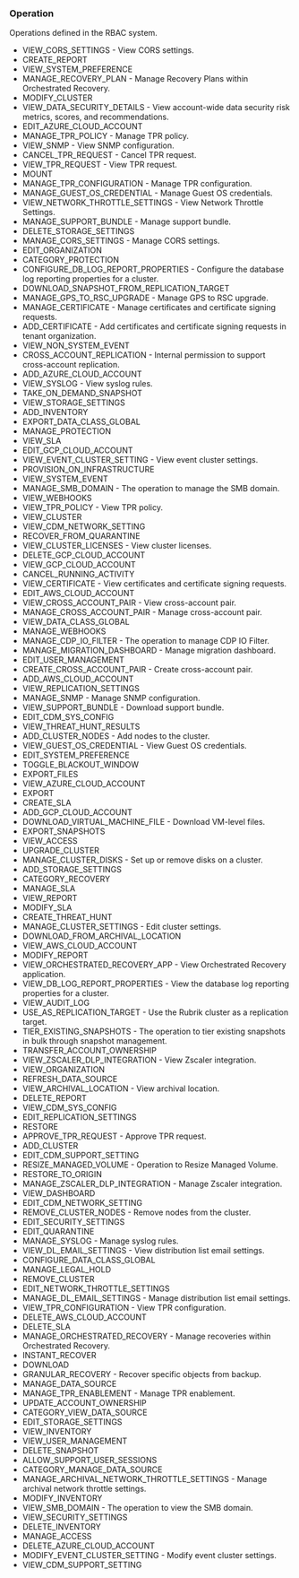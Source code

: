 ### Operation
Operations defined in the RBAC system.

- VIEW_CORS_SETTINGS - View CORS settings.
- CREATE_REPORT
- VIEW_SYSTEM_PREFERENCE
- MANAGE_RECOVERY_PLAN - Manage Recovery Plans within Orchestrated Recovery.
- MODIFY_CLUSTER
- VIEW_DATA_SECURITY_DETAILS - View account-wide data security risk metrics, scores, and recommendations.
- EDIT_AZURE_CLOUD_ACCOUNT
- MANAGE_TPR_POLICY - Manage TPR policy.
- VIEW_SNMP - View SNMP configuration.
- CANCEL_TPR_REQUEST - Cancel TPR request.
- VIEW_TPR_REQUEST - View TPR request.
- MOUNT
- MANAGE_TPR_CONFIGURATION - Manage TPR configuration.
- MANAGE_GUEST_OS_CREDENTIAL - Manage Guest OS credentials.
- VIEW_NETWORK_THROTTLE_SETTINGS - View Network Throttle Settings.
- MANAGE_SUPPORT_BUNDLE - Manage support bundle.
- DELETE_STORAGE_SETTINGS
- MANAGE_CORS_SETTINGS - Manage CORS settings.
- EDIT_ORGANIZATION
- CATEGORY_PROTECTION
- CONFIGURE_DB_LOG_REPORT_PROPERTIES - Configure the database log reporting properties for a cluster.
- DOWNLOAD_SNAPSHOT_FROM_REPLICATION_TARGET
- MANAGE_GPS_TO_RSC_UPGRADE - Manage GPS to RSC upgrade.
- MANAGE_CERTIFICATE - Manage certificates and certificate signing requests.
- ADD_CERTIFICATE - Add certificates and certificate signing requests in tenant organization.
- VIEW_NON_SYSTEM_EVENT
- CROSS_ACCOUNT_REPLICATION - Internal permission to support cross-account replication.
- ADD_AZURE_CLOUD_ACCOUNT
- VIEW_SYSLOG - View syslog rules.
- TAKE_ON_DEMAND_SNAPSHOT
- VIEW_STORAGE_SETTINGS
- ADD_INVENTORY
- EXPORT_DATA_CLASS_GLOBAL
- MANAGE_PROTECTION
- VIEW_SLA
- EDIT_GCP_CLOUD_ACCOUNT
- VIEW_EVENT_CLUSTER_SETTING - View event cluster settings.
- PROVISION_ON_INFRASTRUCTURE
- VIEW_SYSTEM_EVENT
- MANAGE_SMB_DOMAIN - The operation to manage the SMB domain.
- VIEW_WEBHOOKS
- VIEW_TPR_POLICY - View TPR policy.
- VIEW_CLUSTER
- VIEW_CDM_NETWORK_SETTING
- RECOVER_FROM_QUARANTINE
- VIEW_CLUSTER_LICENSES - View cluster licenses.
- DELETE_GCP_CLOUD_ACCOUNT
- VIEW_GCP_CLOUD_ACCOUNT
- CANCEL_RUNNING_ACTIVITY
- VIEW_CERTIFICATE - View certificates and certificate signing requests.
- EDIT_AWS_CLOUD_ACCOUNT
- VIEW_CROSS_ACCOUNT_PAIR - View cross-account pair.
- MANAGE_CROSS_ACCOUNT_PAIR - Manage cross-account pair.
- VIEW_DATA_CLASS_GLOBAL
- MANAGE_WEBHOOKS
- MANAGE_CDP_IO_FILTER - The operation to manage CDP IO Filter.
- MANAGE_MIGRATION_DASHBOARD - Manage migration dashboard.
- EDIT_USER_MANAGEMENT
- CREATE_CROSS_ACCOUNT_PAIR - Create cross-account pair.
- ADD_AWS_CLOUD_ACCOUNT
- VIEW_REPLICATION_SETTINGS
- MANAGE_SNMP - Manage SNMP configuration.
- VIEW_SUPPORT_BUNDLE - Download support bundle.
- EDIT_CDM_SYS_CONFIG
- VIEW_THREAT_HUNT_RESULTS
- ADD_CLUSTER_NODES - Add nodes to the cluster.
- VIEW_GUEST_OS_CREDENTIAL - View Guest OS credentials.
- EDIT_SYSTEM_PREFERENCE
- TOGGLE_BLACKOUT_WINDOW
- EXPORT_FILES
- VIEW_AZURE_CLOUD_ACCOUNT
- EXPORT
- CREATE_SLA
- ADD_GCP_CLOUD_ACCOUNT
- DOWNLOAD_VIRTUAL_MACHINE_FILE - Download VM-level files.
- EXPORT_SNAPSHOTS
- VIEW_ACCESS
- UPGRADE_CLUSTER
- MANAGE_CLUSTER_DISKS - Set up or remove disks on a cluster.
- ADD_STORAGE_SETTINGS
- CATEGORY_RECOVERY
- MANAGE_SLA
- VIEW_REPORT
- MODIFY_SLA
- CREATE_THREAT_HUNT
- MANAGE_CLUSTER_SETTINGS - Edit cluster settings.
- DOWNLOAD_FROM_ARCHIVAL_LOCATION
- VIEW_AWS_CLOUD_ACCOUNT
- MODIFY_REPORT
- VIEW_ORCHESTRATED_RECOVERY_APP - View Orchestrated Recovery application.
- VIEW_DB_LOG_REPORT_PROPERTIES - View the database log reporting properties for a cluster.
- VIEW_AUDIT_LOG
- USE_AS_REPLICATION_TARGET - Use the Rubrik cluster as a replication target.
- TIER_EXISTING_SNAPSHOTS - The operation to tier existing snapshots in bulk through snapshot management.
- TRANSFER_ACCOUNT_OWNERSHIP
- VIEW_ZSCALER_DLP_INTEGRATION - View Zscaler integration.
- VIEW_ORGANIZATION
- REFRESH_DATA_SOURCE
- VIEW_ARCHIVAL_LOCATION - View archival location.
- DELETE_REPORT
- VIEW_CDM_SYS_CONFIG
- EDIT_REPLICATION_SETTINGS
- RESTORE
- APPROVE_TPR_REQUEST - Approve TPR request.
- ADD_CLUSTER
- EDIT_CDM_SUPPORT_SETTING
- RESIZE_MANAGED_VOLUME - Operation to Resize Managed Volume.
- RESTORE_TO_ORIGIN
- MANAGE_ZSCALER_DLP_INTEGRATION - Manage Zscaler integration.
- VIEW_DASHBOARD
- EDIT_CDM_NETWORK_SETTING
- REMOVE_CLUSTER_NODES - Remove nodes from the cluster.
- EDIT_SECURITY_SETTINGS
- EDIT_QUARANTINE
- MANAGE_SYSLOG - Manage syslog rules.
- VIEW_DL_EMAIL_SETTINGS - View distribution list email settings.
- CONFIGURE_DATA_CLASS_GLOBAL
- MANAGE_LEGAL_HOLD
- REMOVE_CLUSTER
- EDIT_NETWORK_THROTTLE_SETTINGS
- MANAGE_DL_EMAIL_SETTINGS - Manage distribution list email settings.
- VIEW_TPR_CONFIGURATION - View TPR configuration.
- DELETE_AWS_CLOUD_ACCOUNT
- DELETE_SLA
- MANAGE_ORCHESTRATED_RECOVERY - Manage recoveries within Orchestrated Recovery.
- INSTANT_RECOVER
- DOWNLOAD
- GRANULAR_RECOVERY - Recover specific objects from backup.
- MANAGE_DATA_SOURCE
- MANAGE_TPR_ENABLEMENT - Manage TPR enablement.
- UPDATE_ACCOUNT_OWNERSHIP
- CATEGORY_VIEW_DATA_SOURCE
- EDIT_STORAGE_SETTINGS
- VIEW_INVENTORY
- VIEW_USER_MANAGEMENT
- DELETE_SNAPSHOT
- ALLOW_SUPPORT_USER_SESSIONS
- CATEGORY_MANAGE_DATA_SOURCE
- MANAGE_ARCHIVAL_NETWORK_THROTTLE_SETTINGS - Manage archival network throttle settings.
- MODIFY_INVENTORY
- VIEW_SMB_DOMAIN - The operation to view the SMB domain.
- VIEW_SECURITY_SETTINGS
- DELETE_INVENTORY
- MANAGE_ACCESS
- DELETE_AZURE_CLOUD_ACCOUNT
- MODIFY_EVENT_CLUSTER_SETTING - Modify event cluster settings.
- VIEW_CDM_SUPPORT_SETTING
